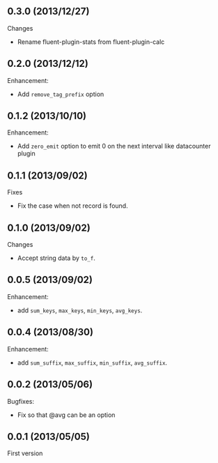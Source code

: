 ## 0.3.0 (2013/12/27)

Changes

- Rename fluent-plugin-stats from fluent-plugin-calc

## 0.2.0 (2013/12/12)

Enhancement:

- Add `remove_tag_prefix` option

## 0.1.2 (2013/10/10)

Enhancement:

- Add `zero_emit` option to emit 0 on the next interval like datacounter plugin

## 0.1.1 (2013/09/02)

Fixes

- Fix the case when not record is found.

## 0.1.0 (2013/09/02)

Changes

- Accept string data by `to_f`.

## 0.0.5 (2013/09/02)

Enhancement:

- add `sum_keys`, `max_keys`, `min_keys`, `avg_keys`.

## 0.0.4 (2013/08/30)

Enhancement:

- add `sum_suffix`, `max_suffix`, `min_suffix`, `avg_suffix`.

## 0.0.2 (2013/05/06)

Bugfixes:

- Fix so that @avg can be an option

## 0.0.1 (2013/05/05)

First version

